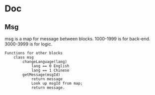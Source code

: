# Doc

## Msg

msg is a map for message between blocks.
1000-1999 is for back-end.
3000-3999 is for logic.

	Functions for other blocks
		class msg
			changeLanguage(lang)
				lang == 0 English
				lang == 1 Chinese
			getMessage(msgId)
				return message
				Look up msgId from map;
				return message.
